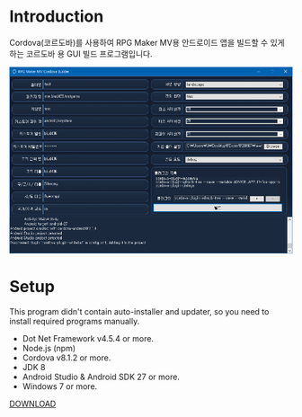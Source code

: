 # Introduction
Cordova(코르도바)를 사용하여 RPG Maker MV용 안드로이드 앱을 빌드할 수 있게 하는 코르도바 용 GUI 빌드 프로그램입니다.

![IMAGE](./screenshot.png)

# Setup
This program didn't contain auto-installer and updater, so you need to install required programs manually. 

- Dot Net Framework v4.5.4 or more.
- Node.js (npm)
- Cordova v8.1.2 or more.
- JDK 8
- Android Studio & Android SDK 27 or more.
- Windows 7 or more.

[DOWNLOAD](https://github.com/biud436/MV-App-Builder/releases)
